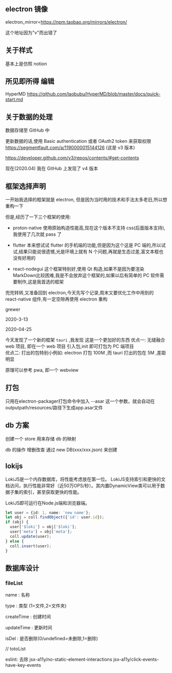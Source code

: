 ## electron 镜像

electron_mirror=https://npm.taobao.org/mirrors/electron/

这个地址因为"v"而出错了

## 关于样式
基本上是仿照 notion


## 所见即所得 编辑
HyperMD
https://github.com/laobubu/HyperMD/blob/master/docs/quick-start.md

## 关于数据的处理
数据存储至 GitHub 中

更新数据的话,使用 
Basic authentication
或者 OAuth2 token
来获取权限
https://segmentfault.com/a/1190000015144126 
(这是 v3 版本)

https://developer.github.com/v3/repos/contents/#get-contents

现在(2020.04) 我在 GitHub 上发现了 v4 版本


## 框架选择声明

一开始我选择的框架就是 electron, 但是因为当时用的技术和手法太多老旧,所以想重构一下

但是,经历了一下三个框架的使用:
- proton-native 使用原始构造性能高,现在这个版本不支持 css(后面版本支持),我使用了几次就 pass 了

- flutter 本来想试试 flutter 的手机端的功能,但是因为这个这是 PC 端的,所以试试,结果只能说很遗憾,光是环境上就有 N 个问题,再就是生态过差,富文本框也没有好用的

- react-nodegui 这个框架特别好,使用 Qt 构造,如果不是因为要渲染 MarkDown比较困难,我是不会放弃这个框架的,如果以后有简单的 PC 软件需要制作,这是我首选的框架


兜兜转转,又准备回到 electron,今天先写个记录,周末又要优化工作中用到的 react-native 组件,有一定空隙再使用 electron 重构

grewer  

2020-3-13

2020-04-25

今天发现了一个新的框架 `tauri`  ,我发现 这是一个更加好的东西
优点一: 无缝融合 web 项目, 即在一个 web 项目 引入包,init 即可打包为 PC 端项目  
优点二: 打出的包特别小例如: electron 打包 100M ,而 tauri 打出的包在 5M ,差距明显

原理可以参考 pwa, 即一个 webview


## 打包
只用在electron-packager打包命令中加入 --asar 这一个参数，就会自动在
outputpath/resources/路径下生成app.asar文件


## db 方案

创建一个 store 用来存储 db 的映射


db 的操作 增删改查 通过 new DB(xxx/xxx.json) 来创建


## lokijs


LokiJS是一个内存数据库，将性能考虑放在第一位。
LokiJS支持索引和更快的文档访问，执行性能非常好（近50万OPS/秒）。其内置DynamicView类可以用于数据子集的索引，甚至获取更快的性能。

LokiJS即可运行在Node.js端和浏览器端。

```typescript jsx
let user = {id: 1, name: 'new name'};
let obj = coll.findObject({'id': user.id});
if (obj) {
  user['$loki'] = obj['$loki'];
  user['meta'] = obj['meta'];
  coll.update(user);
} else {
  coll.insert(user);
}
```



## 数据库设计

### fileList

name : 名称

type : 类型 (1=文件,2=文件夹)

createTime : 创建时间

updateTime : 更新时间

isDel : 是否删除(0/undefined=未删除,1=删除)


// totoList

eslint:
去除 jsx-a11y/no-static-element-interactions
jsx-a11y/click-events-have-key-events

